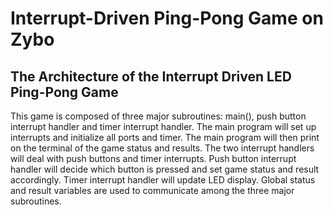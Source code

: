 # Interrupt-Driven Ping-Pong Game on Zybo

## The Architecture of the Interrupt Driven LED Ping-Pong Game

This game is composed of three major subroutines: main(), push button interrupt handler and
timer interrupt handler. The main program will set up interrupts and initialize all ports and
timer. The main program will then print on the terminal of the game status and results. The two
interrupt handlers will deal with push buttons and timer interrupts.
Push button interrupt handler will decide which button is pressed and set game status and result
accordingly.
Timer interrupt handler will update LED display.
Global status and result variables are used to communicate among the three major subroutines.
